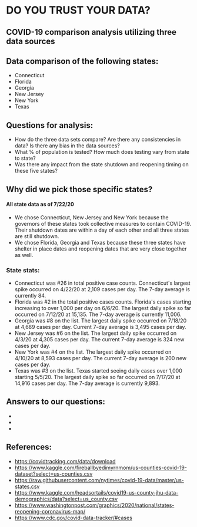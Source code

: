 # DO YOU TRUST YOUR DATA?
## COVID-19 comparison analysis utilizing three data sources

## Data comparison of the following states:
* Connecticut
* Florida
* Georgia
* New Jersey
* New York
* Texas


## Questions for analysis:
* How do the three data sets compare?  Are there any consistencies in data?  Is there any bias in the data sources?
* What % of population is tested?  How much does testing vary from state to state?
* Was there any impact from the state shutdown and reopening timing on these five states?

## Why did we pick those specific states?
#### All state data as of 7/22/20

* We chose Connecticut, New Jersey and New York because the governors of these states took collective measures to contain COVID-19.  Their shutdown dates are within a day of each other and all three states are still shutdown.
* We chose Florida, Georgia and Texas because these three states have shelter in place dates and reopening dates that are very close together as well.


### State stats:
* Connecticut was #26 in total positive case counts.  Connecticut's largest spike occurred on 4/22/20 at 2,109 cases per day.  The 7-day average is currently 84.
* Florida was #2 in the total positive cases counts. Florida's cases starting increasing to over 1,000 per day on 6/6/20.  The largest daily spike so far occurred on 7/12/20 at 15,135.  The 7-day average is currently 11,006.  
* Georgia was #8 on the list.  The largest daily spike occurred on 7/18/20 at 4,689 cases per day.  Current 7-day average is 3,495 cases per day.  
* New Jersey was #6  on the list.  The largest daily spike occurred on 4/3/20 at 4,305 cases per day.  The current 7-day average is 324 new cases per day.
* New York was #4 on the list.  The largest daily spike occurred on 4/10/20 at 8,593 cases per day.  The current 7-day average is 200 new cases per day.  
* Texas was #3 on the list.  Texas started seeing daily cases over 1,000 starting 5/5/20.  The largest daily spike so far occurred on 7/17/20 at 14,916 cases per day.  The 7-day average is currently 9,893.



## Answers to our questions:
*  
*
*


## References:
* https://covidtracking.com/data/download
* https://www.kaggle.com/fireballbyedimyrnmom/us-counties-covid-19-dataset?select=us-counties.csv
* https://raw.githubusercontent.com/nytimes/covid-19-data/master/us-states.csv
* https://www.kaggle.com/headsortails/covid19-us-county-jhu-data-demographics/data?select=us_county.csv
* https://www.washingtonpost.com/graphics/2020/national/states-reopening-coronavirus-map/
* https://www.cdc.gov/covid-data-tracker/#cases




